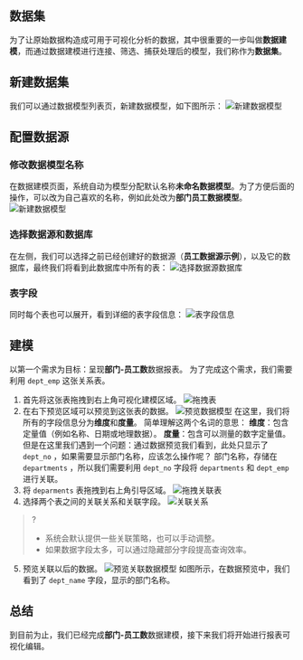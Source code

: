 
## 数据集

为了让原始数据构造成可用于可视化分析的数据，其中很重要的一步叫做**数据建模**，而通过数据建模进行连接、筛选、捕获处理后的模型，我们称作为**数据集**。

## 新建数据集

我们可以通过数据模型列表页，新建数据模型，如下图所示：
![新建数据模型](https://qcloudimg.tencent-cloud.cn/raw/faac772b29d66cfd39ca1fbd54696859.png)

## 配置数据源
### 修改数据模型名称

在数据建模页面，系统自动为模型分配默认名称**未命名数据模型**。为了方便后面的操作，可以改为自己喜欢的名称，例如此处改为**部门员工数据模型**。
![新建数据模型](https://qcloudimg.tencent-cloud.cn/raw/84f5ae6579b40c0a7949c6988dc8e5cf.png)

### 选择数据源和数据库

在左侧，我们可以选择之前已经创建好的数据源（**员工数据源示例**），以及它的数据库，最终我们将看到此数据库中所有的表：
![选择数据源数据库](https://qcloudimg.tencent-cloud.cn/raw/1fbc551395279de2c1a87eba38f84ddc.png)

### 表字段

同时每个表也可以展开，看到详细的表字段信息：
![表字段信息](https://qcloudimg.tencent-cloud.cn/raw/269d8523a535b5fdc298481fcda5ab37.png)

## 建模

以第一个需求为目标：呈现**部门-员工数**数据报表。
为了完成这个需求，我们需要利用 `dept_emp` 这张关系表。

1. 首先将这张表拖拽到右上角可视化建模区域。
![拖拽表](https://qcloudimg.tencent-cloud.cn/raw/a310401c91fd3e8c69e05d9933ec4e8c.png)
2. 在右下预览区域可以预览到这张表的数据。
![预览数据模型](https://qcloudimg.tencent-cloud.cn/raw/3e7d5c849bffaf2a126617921687f054.png)
在这里，我们将所有的字段信息分为**维度**和**度量**。
简单理解这两个名词的意思：
**维度**：包含定量值（例如名称、日期或地理数据）。
 **度量**：包含可以测量的数字定量值。
但是在这里我们遇到一个问题：通过数据预览我们看到，此处只显示了 `dept_no` ，如果需要显示部门名称，应该怎么操作呢？
部门名称，存储在 `departments` ，所以我们需要利用 `dept_no` 字段将 `departments` 和 `dept_emp` 进行关联。
3. 将 `deparments` 表拖拽到右上角引导区域。
![拖拽关联表](https://qcloudimg.tencent-cloud.cn/raw/5d1313618feb92d0fa70b031cd28f5c6.png)
4. 选择两个表之间的关联关系和关联字段。
![关联关系](https://qcloudimg.tencent-cloud.cn/raw/b9ec9a2f81a48518c47ce486206c78cc.png)
>?
>- 系统会默认提供一些关联策略，也可以手动调整。
>- 如果数据字段太多，可以通过隐藏部分字段提高查询效率。
5. 预览关联以后的数据。
![预览关联数据模型](https://qcloudimg.tencent-cloud.cn/raw/57046ef781005f47d03a92082965ac18.png)
如图所示，在数据预览中，我们看到了 `dept_name` 字段，显示的部门名称。

## 总结

到目前为止，我们已经完成**部门-员工数**数据建模，接下来我们将开始进行报表可视化编辑。
